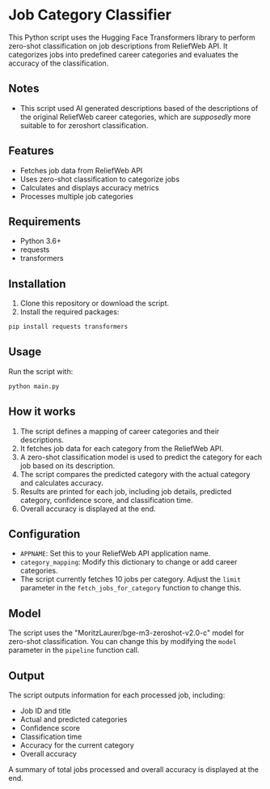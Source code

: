 # Job Category Classifier

This Python script uses the Hugging Face Transformers library to perform zero-shot classification on job descriptions from ReliefWeb API. It categorizes jobs into predefined career categories and evaluates the accuracy of the classification.

## Notes

- This script used AI generated descriptions based of the descriptions of the original ReliefWeb career categories, which are *supposedly* more suitable to for zeroshort classification.

## Features

- Fetches job data from ReliefWeb API
- Uses zero-shot classification to categorize jobs
- Calculates and displays accuracy metrics
- Processes multiple job categories

## Requirements

- Python 3.6+
- requests
- transformers

## Installation

1. Clone this repository or download the script.
2. Install the required packages:

```bash
pip install requests transformers
```

## Usage

Run the script with:

```bash
python main.py
```

## How it works

1. The script defines a mapping of career categories and their descriptions.
2. It fetches job data for each category from the ReliefWeb API.
3. A zero-shot classification model is used to predict the category for each job based on its description.
4. The script compares the predicted category with the actual category and calculates accuracy.
5. Results are printed for each job, including job details, predicted category, confidence score, and classification time.
6. Overall accuracy is displayed at the end.

## Configuration

- `APPNAME`: Set this to your ReliefWeb API application name.
- `category_mapping`: Modify this dictionary to change or add career categories.
- The script currently fetches 10 jobs per category. Adjust the `limit` parameter in the `fetch_jobs_for_category` function to change this.

## Model

The script uses the "MoritzLaurer/bge-m3-zeroshot-v2.0-c" model for zero-shot classification. You can change this by modifying the `model` parameter in the `pipeline` function call.

## Output

The script outputs information for each processed job, including:
- Job ID and title
- Actual and predicted categories
- Confidence score
- Classification time
- Accuracy for the current category
- Overall accuracy

A summary of total jobs processed and overall accuracy is displayed at the end.

